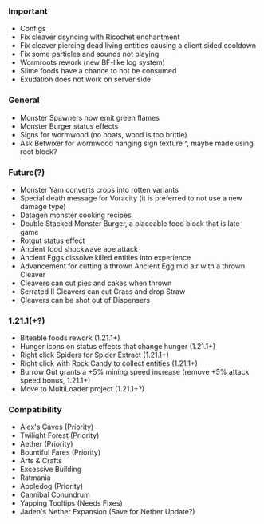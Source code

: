 ### Important
- Configs
- Fix cleaver dsyncing with Ricochet enchantment
- Fix cleaver piercing dead living entities causing a client sided cooldown
- Fix some particles and sounds not playing
- Wormroots rework (new BF-like log system)
- Slime foods have a chance to not be consumed
- Exudation does not work on server side

### General
- Monster Spawners now emit green flames
- Monster Burger status effects
- Signs for wormwood (no boats, wood is too brittle)
- Ask Betwixer for wormwood hanging sign texture ^, maybe made using root block?

### Future(?)
- Monster Yam converts crops into rotten variants
- Special death message for Voracity (it is preferred to not use a new damage type)
- Datagen monster cooking recipes
- Double Stacked Monster Burger, a placeable food block that is late game
- Rotgut status effect
- Ancient food shockwave aoe attack
- Ancient Eggs dissolve killed entities into experience
- Advancement for cutting a thrown Ancient Egg mid air with a thrown Cleaver
- Cleavers can cut pies and cakes when thrown
- Serrated II Cleavers can cut Grass and drop Straw
- Cleavers can be shot out of Dispensers

### 1.21.1(+?)
- Biteable foods rework (1.21.1+)
- Hunger icons on status effects that change hunger (1.21.1+)
- Right click Spiders for Spider Extract (1.21.1+)
- Right click with Rock Candy to collect entities (1.21.1+)
- Burrow Gut grants a +5% mining speed increase (remove +5% attack speed bonus, 1.21.1+)
- Move to MultiLoader project (1.21.1+?)

### Compatibility
- Alex's Caves (Priority)
- Twilight Forest (Priority)
- Aether (Priority)
- Bountiful Fares (Priority)
- Arts & Crafts
- Excessive Building
- Ratmania
- Appledog (Priority)
- Cannibal Conundrum
- Yapping Tooltips (Needs Fixes)
- Jaden's Nether Expansion (Save for Nether Update?)